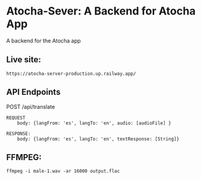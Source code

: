 # Atocha-Sever: A Backend for Atocha App

A backend for the Atocha app

## Live site:

    https://atocha-server-production.up.railway.app/

## API Endpoints

POST /api/translate

    REQUEST
        body: {langFrom: 'es', langTo: 'en', audio: [audioFile] }

    RESPONSE:
        body: {langFrom: 'es', langTo: 'en', textResponse: [String]}

## FFMPEG:

    ffmpeg -i male-1.wav -ar 16000 output.flac
